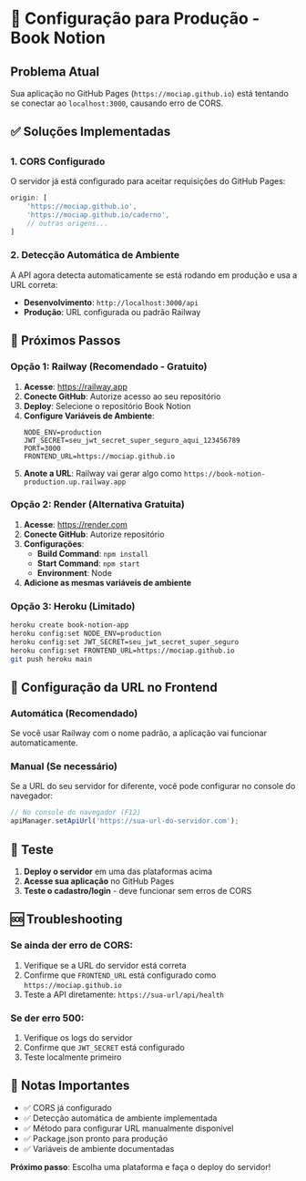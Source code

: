 # 🚀 Configuração para Produção - Book Notion

## Problema Atual
Sua aplicação no GitHub Pages (`https://mociap.github.io`) está tentando se conectar ao `localhost:3000`, causando erro de CORS.

## ✅ Soluções Implementadas
##
### 1. CORS Configurado
O servidor já está configurado para aceitar requisições do GitHub Pages:
```javascript
origin: [
    'https://mociap.github.io',
    'https://mociap.github.io/caderno',
    // outras origens...
]
```

### 2. Detecção Automática de Ambiente
A API agora detecta automaticamente se está rodando em produção e usa a URL correta:
- **Desenvolvimento**: `http://localhost:3000/api`
- **Produção**: URL configurada ou padrão Railway

## 🎯 Próximos Passos

### Opção 1: Railway (Recomendado - Gratuito)

1. **Acesse**: https://railway.app
2. **Conecte GitHub**: Autorize acesso ao seu repositório
3. **Deploy**: Selecione o repositório Book Notion
4. **Configure Variáveis de Ambiente**:
   ```
   NODE_ENV=production
   JWT_SECRET=seu_jwt_secret_super_seguro_aqui_123456789
   PORT=3000
   FRONTEND_URL=https://mociap.github.io
   ```
5. **Anote a URL**: Railway vai gerar algo como `https://book-notion-production.up.railway.app`

### Opção 2: Render (Alternativa Gratuita)

1. **Acesse**: https://render.com
2. **Conecte GitHub**: Autorize repositório
3. **Configurações**:
   - **Build Command**: `npm install`
   - **Start Command**: `npm start`
   - **Environment**: Node
4. **Adicione as mesmas variáveis de ambiente**

### Opção 3: Heroku (Limitado)

```bash
heroku create book-notion-app
heroku config:set NODE_ENV=production
heroku config:set JWT_SECRET=seu_jwt_secret_super_seguro
heroku config:set FRONTEND_URL=https://mociap.github.io
git push heroku main
```

## 🔧 Configuração da URL no Frontend

### Automática (Recomendado)
Se você usar Railway com o nome padrão, a aplicação vai funcionar automaticamente.

### Manual (Se necessário)
Se a URL do seu servidor for diferente, você pode configurar no console do navegador:

```javascript
// No console do navegador (F12)
apiManager.setApiUrl('https://sua-url-do-servidor.com');
```

## 🧪 Teste

1. **Deploy o servidor** em uma das plataformas acima
2. **Acesse sua aplicação** no GitHub Pages
3. **Teste o cadastro/login** - deve funcionar sem erros de CORS

## 🆘 Troubleshooting

### Se ainda der erro de CORS:
1. Verifique se a URL do servidor está correta
2. Confirme que `FRONTEND_URL` está configurado como `https://mociap.github.io`
3. Teste a API diretamente: `https://sua-url/api/health`

### Se der erro 500:
1. Verifique os logs do servidor
2. Confirme que `JWT_SECRET` está configurado
3. Teste localmente primeiro

## 📝 Notas Importantes

- ✅ CORS já configurado
- ✅ Detecção automática de ambiente implementada
- ✅ Método para configurar URL manualmente disponível
- ✅ Package.json pronto para produção
- ✅ Variáveis de ambiente documentadas

**Próximo passo**: Escolha uma plataforma e faça o deploy do servidor!
